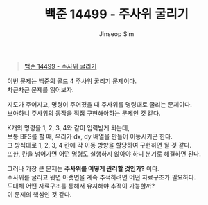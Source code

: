 ﻿---
layout: post
title: "백준 14499 - 주사위 굴리기"
categories: Baekjoon
tags: [cpp]
author:
  - Jinseop Sim
---
> [백준 14499 - 주사위 굴리기](https://www.acmicpc.net/problem/14499)

이번 문제는 백준의 골드 4 주사위 굴리기 문제이다.  
차근차근 문제를 읽어보자.  

지도가 주어지고, 명령이 주어졌을 때 주사위를 명령대로 굴리는 문제이다.  
보아하니 주사위의 동작을 직접 구현해야하는 문제인 것 같다.  

K개의 명령을 1, 2, 3, 4와 같이 입력받게 되는데,  
보통 BFS를 할 때, 우리가 dx, dy 배열을 만들어 이동시키곤 한다.  
그 방식대로 1, 2, 3, 4 칸에 각 이동 방향을 할당하여 구현하면 될 것 같다.  
또한, 칸을 넘어가면 어떤 명령도 실행하지 않아야 하니 분기로 해결하면 된다.  

그러나 가장 큰 문제는 __주사위를 어떻게 관리할 것인가?__ 이다.  
주사위를 굴리고 윗면 아랫면을 계속 추적하려면 어떤 자료구조가 필요하다.  
도대체 어떤 자료구조를 통해서 유지해야 추적이 가능할까?  
이 문제의 핵심인 것 같다.  

